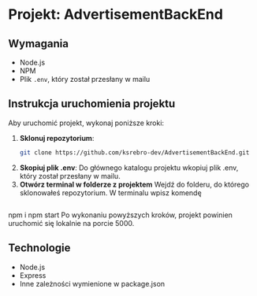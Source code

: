 # Projekt: AdvertisementBackEnd

## Wymagania

- Node.js
- NPM
- Plik `.env`, który został przesłany w mailu

## Instrukcja uruchomienia projektu

Aby uruchomić projekt, wykonaj poniższe kroki:

1. **Sklonuj repozytorium**:
   ```bash
   git clone https://github.com/ksrebro-dev/AdvertisementBackEnd.git
2. **Skopiuj plik .env**:
   Do głównego katalogu projektu wkopiuj plik .env, który został przesłany w mailu.
3. **Otwórz terminal w folderze z projektem**
    Wejdź do folderu, do którego sklonowałeś repozytorium. W terminalu wpisz komendę
   ```bash
  npm i
  npm start
Po wykonaniu powyższych kroków, projekt powinien uruchomić się lokalnie na porcie 5000.
## Technologie 
- Node.js
- Express
- Inne zależności wymienione w package.json
